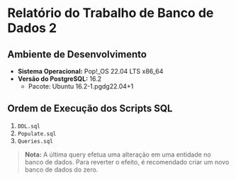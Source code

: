 # Relatório do Trabalho de Banco de Dados 2

## Ambiente de Desenvolvimento
- **Sistema Operacional:** Pop!_OS 22.04 LTS x86_64
- **Versão do PostgreSQL:** 16.2
    - Pacote: Ubuntu 16.2-1.pgdg22.04+1

## Ordem de Execução dos Scripts SQL
1. `DDL.sql`
2. `Populate.sql`
3. `Queries.sql`

> **Nota:** A última query efetua uma alteração em uma entidade no banco de dados. Para reverter o efeito, é recomendado criar um novo banco de dados do zero.
